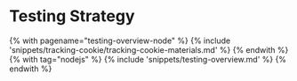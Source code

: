 # Testing Strategy

<!-- TrackingCookie-->
{% with pagename="testing-overview-node" %}
  {% include 'snippets/tracking-cookie/tracking-cookie-materials.md' %}
{% endwith %}
{% with tag="nodejs" %}
  {% include 'snippets/testing-overview.md' %}
{% endwith %}
